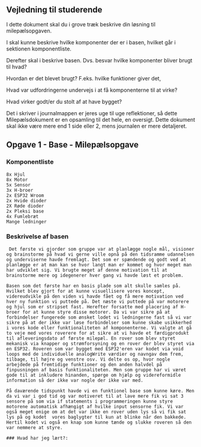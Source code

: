 ## Vejledning til studerende

I dette dokument skal du i grove træk beskrive din løsning til milepælsopgaven.

I skal kunne beskrive hvilke komponenter der er i basen, hvilket går i sektionen komponentliste.

Derefter skal i beskrive basen. Dvs. besvar hvilke komponenter bliver brugt til hvad? 

Hvordan er det blevet brugt? F.eks. hvilke funktioner giver det,

Hvad var udfordringerne undervejs i at få komponenterne til at virke?

Hvad virker godt/er du stolt af at have bygget?

Det i skriver i journalmappen er jeres uge til uge reflektioner, så dette Milepælsdokument er en opsamling til det hele, en oversigt. Dette dokument skal ikke være mere end 1 side eller 2, mens journalen er mere detaljeret.

## Opgave 1 - Base - Milepælsopgave

### Komponentliste

    8x Hjul
    8x Motor
    5x Sensor
    3x H-broer
    2x ESP32 Wroom 
    2x Hvide dioder
    2X Røde dioder
    2x Pleksi base
    4x Fumlebræt 
    Mange ledninger 


### Beskrivelse af basen

     Det første vi gjorder som gruppe var at planlægge nogle mål, visioner og brainstorme på hvad vi gerne ville opnå på den tidsramme udannelsen og underviserne havde fremlagt. Det som er spændende og godt ved at planlægge er at man kan se hvor langt man er kommet og hvor meget man har udviklet sig. Vi brugte meget af denne motivation til at brainstorme mere og idegenerer hver gang vi havde løst et problem. 

    Basen som det første har en basis plade som alt skulle samles på. Hvilket blev gjort for at kunne visuellisere vores koncept, videreudvikle på den viden vi havde fået og få mere motivation ved hver ny funktion vi puttede på. Det næste vi puttede på var motorere og hjul som er stripset fast. Herefter forsatte med placering af H-broer for at kunne styre disse motorer. Da vi var sikre på at forbindelser fungerede som ønsket lodet vi ledningerne fast så vi var sikre på at der ikke var løse forbindelser som kunne skabe usikkerhed i vores kode eller funktionaliteten af komponenterne. Vi valgte at gå to veje med vores roverere for at sikre at vi havde et færdigprodukt til afleveringsdato af første milepæl. En rover som blev styret mekanisk via knapper og strømforsyning og en rover der blev styret via en ESP32. Roveren som var bygget med ESP32'eren var kodet via void loops med de individuelle analogWrite værdier og navngav dem frem, tilbage, til højre og venstre osv. Vi delte os op, hvor nogle arbejdede på fremtidige funktioner og den anden halvdel på finpusningen af basis funktionaliteten. Men som gruppe har vi været gode til at inkludere hinanden, spørge om hjælp og videreformidle information så der ikke var nogle der ikke var med.
    
    På daværende tidspunkt havde vi en funktionel base som kunne køre. Men da vi var i god tid og var motiveret til at lave mere fik vi sat 3 sensore på som via if statements i programmeringen kunne styre motorene automatisk afhængigt af hvilke input sensorne fik. Vi var også meget enige om at det var ikke en rover uden lys så vi fik sat lys på og kodet  vores baglygter til kun at blinke når den bakkede. Hertil kodet vi også en knap som kunne tænde og slukke roveren så den var nemmere at styre. 

    ### Hvad har jeg lært?: 

    


   